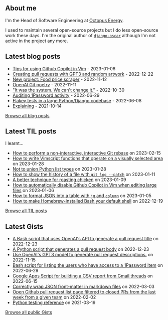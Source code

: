 ## About me
I'm the Head of Software Engineering at [Octopus Energy](https://octopus.energy/).

I used to maintain several open-source projects but I do less open-source work these days. I'm the original author of [`django-oscar`](https://github.com/django-oscar/django-oscar) although I'm not active in the project any more. 
## Latest blog posts
- [Tips for using Github Copilot in Vim](https://codeinthehole.com/tips/vim-and-github-copilot/) - 2023-01-06
- [Creating pull requests with GPT3 and random artwork](https://codeinthehole.com/projects/pull-requests-with-gpt3-and-random-artwork/) - 2022-12-22
- [New project: Food price scraper](https://codeinthehole.com/projects/food-scraper/) - 2022-11-12
- [OpenAI Git poetry](https://codeinthehole.com/tidbits/openai-git-poetry/) - 2022-11-11
- ["It was the system. We can't change it."](https://codeinthehole.com/tidbits/the-bone-clocks/) - 2022-10-30
- [Auditing 1Password activity](https://codeinthehole.com/tips/auditing-1password-activity/) - 2022-06-29
- [Flakey tests in a large Python/Django codebase](https://codeinthehole.com/news/oe-tech-flakey-tests/) - 2022-06-08
- [Explaining](https://codeinthehole.com/tips/explaining/) - 2021-10-14

[Browse all blog posts](https://codeinthehole.com/writing/)
## Latest TIL posts
I learnt...
- [How to perform a non-interactive, interactive Git rebase](https://til.codeinthehole.com/posts/how-to-perform-a-noninteractive-interactive-git-rebase/) on 2023-02-15
- [How to write Vimscript functions that operate on a visually selected area](https://til.codeinthehole.com/posts/how-to-write-vimscript-functions-that-operate-on-a-visually-selected-area/) on 2023-01-28
- [Not to union Python list types](https://til.codeinthehole.com/posts/not-to-union-python-list-types/) on 2023-01-28
- [How to show the history of a file with `git log --patch`](https://til.codeinthehole.com/posts/how-to-show-the-history-of-a-file-with-git-log-patch/) on 2023-01-11
- [A better technique for roasting chicken](https://til.codeinthehole.com/posts/a-better-technique-for-cooking-roast-chicken/) on 2023-01-09
- [How to automatically disable Github Copilot in Vim when editing large files](https://til.codeinthehole.com/posts/how-to-automatically-disable-github-copilot-in-vim-when-editing-large-files/) on 2023-01-06
- [How to format JSON into a table with `jq` and `column`](https://til.codeinthehole.com/posts/how-to-format-json-into-a-table-with-jq-and-column/) on 2023-01-05
- [How to make Homebrew-installed Bash your default shell](https://til.codeinthehole.com/posts/how-to-make-homebrewinstalled-bash-your-default-shell/) on 2022-12-19

[Browse all TIL posts](https://til.codeinthehole.com)
## Latest Gists
- [A Bash script that uses OpenAI's API to generate a pull request title](https://gist.github.com/codeinthehole/d6a496b5a11e7500b7dd0c20f3e5b48c) on 2022-12-23
- [A Python script that generates a pull request body](https://gist.github.com/codeinthehole/3fc29fc6f1d9e0d9224e97762ff3537a) on 2022-12-23
- [Use OpenAI's GPT3 model to generate pull request descriptions.](https://gist.github.com/codeinthehole/85c86268b76f4338d7d40188e84378a6) on 2022-11-15
- [Bash script for listing the users who have access to a 1Password item](https://gist.github.com/codeinthehole/d6b35b56ad17d9f165f86d102caf0cd7) on 2022-06-29
- [Google Apps Script for building a CSV report from Gmail threads](https://gist.github.com/codeinthehole/488f3cb403c55ff62f51526ae252b8e8) on 2022-06-15
- [Correctly wrap JSON front-matter in markdown files](https://gist.github.com/codeinthehole/7aa7c4100a7af8ec61bed3130171a97d) on 2022-03-03
- [Open Github pull request list page filtered to closed PRs from the last week from a given team](https://gist.github.com/codeinthehole/302d4c42c782c8ef212d6e8295af73c1) on 2022-02-02
- [Python testing reference](https://gist.github.com/codeinthehole/9193c53f16371ec38cebc97aa1abf987) on 2021-03-19

[Browse all public Gists](https://gist.github.com/codeinthehole)

